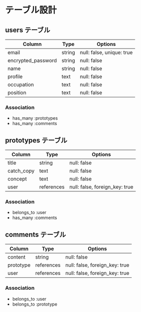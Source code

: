 	
# テーブル設計

## users テーブル


| Column             | Type   | Options     |
| ------------------ | ------ | ----------- |
| email              | string | null: false, unique: true |
| encrypted_password | string | null: false |
| name               | string | null: false |
| profile            | text   | null: false |
| occupation         | text   | null: false |
| position           | text   | null: false |


### Association

- has_many :prototypes
- has_many :comments


## prototypes テーブル


| Column     | Type       | Options                        |
| ---------- | ---------- | ------------------------------ |
| title      | string     | null: false                    |
| catch_copy | text       | null: false                    |
| concept    | text       | null: false                    |
| user       | references | null: false, foreign_key: true |


### Association

- belongs_to :user
- has_many :comments


## comments テーブル


| Column    | Type       | Options                        |
| --------- | ---------- | ------------------------------ |
| content   | string     | null: false                    |
| prototype | references | null: false, foreign_key: true |
| user      | references | null: false, foreign_key: true |


### Association

- belongs_to :user
- belongs_to :prototype